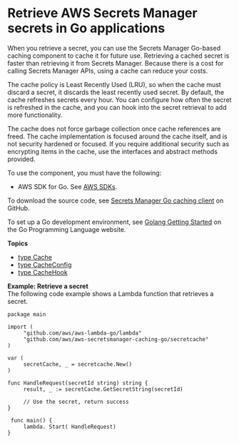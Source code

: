 # Retrieve AWS Secrets Manager secrets in Go applications<a name="retrieving-secrets_cache-go"></a>

When you retrieve a secret, you can use the Secrets Manager Go\-based caching component to cache it for future use\. Retrieving a cached secret is faster than retrieving it from Secrets Manager\. Because there is a cost for calling Secrets Manager APIs, using a cache can reduce your costs\. 

The cache policy is Least Recently Used \(LRU\), so when the cache must discard a secret, it discards the least recently used secret\. By default, the cache refreshes secrets every hour\. You can configure how often the secret is refreshed in the cache, and you can hook into the secret retrieval to add more functionality\.

The cache does not force garbage collection once cache references are freed\. The cache implementation is focused around the cache itself, and is not security hardened or focused\. If you require additional security such as encrypting items in the cache, use the interfaces and abstract methods provided\.

To use the component, you must have the following:
+ AWS SDK for Go\. See [AWS SDKs](asm_access.md#asm-sdks)\.

To download the source code, see [Secrets Manager Go caching client](https://github.com/aws/aws-secretsmanager-caching-go ) on GitHub\.

To set up a Go development environment, see [Golang Getting Started](https://golang.org/doc/install) on the Go Programming Language website\.

**Topics**
+ [type Cache](retrieving-secrets_cache-go_cache.md)
+ [type CacheConfig](retrieving-secrets_cache-go_CacheConfig.md)
+ [type CacheHook](retrieving-secrets_cache-go_CacheHook.md)

**Example: Retrieve a secret**  
The following code example shows a Lambda function that retrieves a secret\.  

```
package main

import (
	 "github.com/aws/aws-lambda-go/lambda"
	 "github.com/aws/aws-secretsmanager-caching-go/secretcache"
)

var (
	 secretCache, _ = secretcache.New()
)

func HandleRequest(secretId string) string {
	 result, _ := secretCache.GetSecretString(secretId)
	 
	 // Use the secret, return success
}

 func main() {
	 lambda. Start( HandleRequest)
}
```